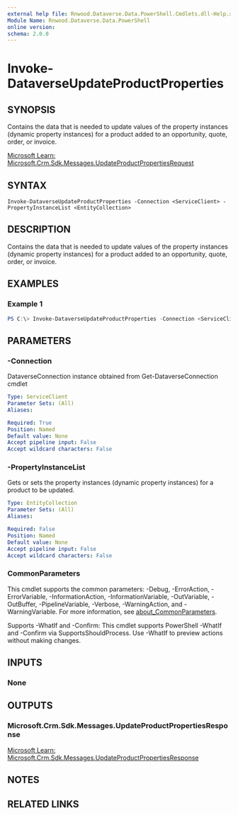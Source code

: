 ```yaml
---
external help file: Rnwood.Dataverse.Data.PowerShell.Cmdlets.dll-Help.xml
Module Name: Rnwood.Dataverse.Data.PowerShell
online version:
schema: 2.0.0
---
```


# Invoke-DataverseUpdateProductProperties

## SYNOPSIS
Contains the data that is needed to update values of the property instances (dynamic property instances) for a product added to an opportunity, quote, order, or invoice.

[Microsoft Learn: Microsoft.Crm.Sdk.Messages.UpdateProductPropertiesRequest](https://learn.microsoft.com/dotnet/api/Microsoft.Crm.Sdk.Messages.UpdateProductPropertiesRequest)

## SYNTAX

```
Invoke-DataverseUpdateProductProperties -Connection <ServiceClient> -PropertyInstanceList <EntityCollection>
```

## DESCRIPTION
Contains the data that is needed to update values of the property instances (dynamic property instances) for a product added to an opportunity, quote, order, or invoice.

## EXAMPLES

### Example 1
```powershell
PS C:\> Invoke-DataverseUpdateProductProperties -Connection <ServiceClient> -PropertyInstanceList <EntityCollection>
```

## PARAMETERS

### -Connection
DataverseConnection instance obtained from Get-DataverseConnection cmdlet

```yaml
Type: ServiceClient
Parameter Sets: (All)
Aliases:

Required: True
Position: Named
Default value: None
Accept pipeline input: False
Accept wildcard characters: False
```

### -PropertyInstanceList
Gets or sets the property instances (dynamic property instances) for a product to be updated.

```yaml
Type: EntityCollection
Parameter Sets: (All)
Aliases:

Required: False
Position: Named
Default value: None
Accept pipeline input: False
Accept wildcard characters: False
```

### CommonParameters
This cmdlet supports the common parameters: -Debug, -ErrorAction, -ErrorVariable, -InformationAction, -InformationVariable, -OutVariable, -OutBuffer, -PipelineVariable, -Verbose, -WarningAction, and -WarningVariable. For more information, see [about_CommonParameters](http://go.microsoft.com/fwlink/?LinkID=113216).

Supports -WhatIf and -Confirm: This cmdlet supports PowerShell -WhatIf and -Confirm via SupportsShouldProcess. Use -WhatIf to preview actions without making changes.

## INPUTS

### None
## OUTPUTS

### Microsoft.Crm.Sdk.Messages.UpdateProductPropertiesResponse
[Microsoft Learn: Microsoft.Crm.Sdk.Messages.UpdateProductPropertiesResponse](https://learn.microsoft.com/dotnet/api/Microsoft.Crm.Sdk.Messages.UpdateProductPropertiesResponse)
## NOTES

## RELATED LINKS
